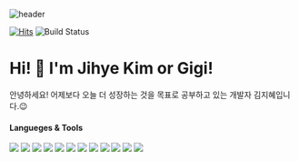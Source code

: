 ![header](https://capsule-render.vercel.app/api?type=Waving&color=auto&height=300&text=Jihye%20Kim!&desc=I'm%20a%20junior%20web-developer&animation=fadeIn&fontAlign=75&fontAlignY=40&descAlign=80)

[![Hits](https://hits.seeyoufarm.com/api/count/incr/badge.svg?url=https%3A%2F%2Fgithub.com%2Fgigi3074%2Fhit-counter&count_bg=%232F99F9&title_bg=%236D6D6D&icon=github.svg&icon_color=%23E7E7E7&title=hits&edge_flat=false)](https://hits.seeyoufarm.com) ![Build Status](https://img.shields.io/github/followers/gigi3074?style=social)

# Hi! 👋 I'm Jihye Kim or Gigi!

안녕하세요!
어제보다 오늘 더 성장하는 것을 목표로 공부하고 있는 개발자 김지혜입니다.😉

#### Langueges & Tools
<img src="https://img.shields.io/badge/JAVA-007396?style=for-the-badge&logo=java&logoColor=white"> <img src="https://img.shields.io/badge/Spring-6DB33F?style=for-the-badge&logo=Spring&logoColor=white"> <img src="https://img.shields.io/badge/oracle-F80000?style=for-the-badge&logo=oracle&logoColor=white"> <img src="https://img.shields.io/badge/mysql-4479A1?style=for-the-badge&logo=mysql&logoColor=white"> <img src="https://img.shields.io/badge/javascript-F7DF1E?style=for-the-badge&logo=javascript&logoColor=black"> <img src="https://img.shields.io/badge/jquery-0769AD?style=for-the-badge&logo=jquery&logoColor=white"> <img src="https://img.shields.io/badge/html-E34F26?style=for-the-badge&logo=html5&logoColor=white"> <img src="https://img.shields.io/badge/css-1572B6?style=for-the-badge&logo=css3&logoColor=white"> <img src="https://img.shields.io/badge/bootstrap-7952B3?style=for-the-badge&logo=bootstrap&logoColor=white"> <img src="https://img.shields.io/badge/github-181717?style=for-the-badge&logo=github&logoColor=white"> <img src="https://img.shields.io/badge/apache tomcat-F8DC75?style=for-the-badge&logo=apachetomcat&logoColor=white"> <img src="https://img.shields.io/badge/figma-F24E1E?style=for-the-badge&logo=figma&logoColor=white">
